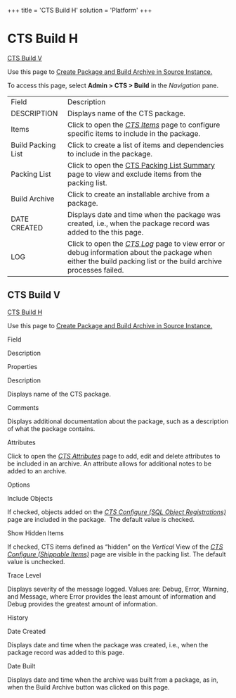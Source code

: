 +++
title = 'CTS Build H'
solution = 'Platform'
+++

# CTS Build H

[CTS Build V](#CTS_Build_V)

<div class="use">

Use this page to [Create Package and Build Archive in Source
Instance.](../Use_Cases/CreatePckgeBuildArcSrceInstance.htm)

</div>

To access this page, select **Admin \> CTS \> Build** in
the *Navigation* pane.

|                    |                                                                                                                                                                                |
| ------------------ | ------------------------------------------------------------------------------------------------------------------------------------------------------------------------------ |
| Field              | Description                                                                                                                                                                    |
| DESCRIPTION        | Displays name of the CTS package.                                                                                                                                              |
| Items              | Click to open the *[CTS Items](CTS_Items_H.htm)* page to configure specific items to include in the package.                                                                   |
| Build Packing List | Click to create a list of items and dependencies to include in the package.                                                                                                    |
| Packing List       | Click to open the [CTS Packing List Summary](CTS%20Packing%20List%20Summary.htm) page to view and exclude items from the packing list.                                         |
| Build Archive      | Click to create an installable archive from a package.                                                                                                                         |
| DATE CREATED       | Displays date and time when the package was created, i.e., when the package record was added to the this page.                                                                 |
| LOG                | Click to open the *[CTS Log](CTS_Log.htm)* page to view error or debug information about the package when either the build packing list or the build archive processes failed. |

## <span id="CTS_Build_V"></span>CTS Build V

[CTS Build H](CTS_Build_H.htm)

<div class="use">

Use this page to [Create Package and Build Archive in Source
Instance.](../Use_Cases/CreatePckgeBuildArcSrceInstance.htm)

</div>

Field

Description

Properties

Description

Displays name of the CTS package.

Comments

Displays additional documentation about the package, such as a
description of what the package contains.

Attributes

Click to open the *[CTS Attributes](CTS_Attributes.htm)* page to add,
edit and delete attributes to be included in an archive. An attribute
allows for additional notes to be added to an archive.

Options

Include Objects

If checked, objects added on the *[CTS Configure (SQL Object
Registrations)](CTS%20Configure%20SQL%20Object%20Registrations.htm)*
page are included in the package.  The default value is checked.

Show Hidden Items

If checked, CTS items defined as “hidden” on the *Vertical* View of the
*[CTS Configure (Shippable
Items)](CTS%20Configure%20Shippable%20Items.htm)* page are visible in
the packing list. The default value is unchecked.

Trace Level

Displays severity of the message logged. Values are: Debug, Error,
Warning, and Message, where Error provides the least amount of
information and Debug provides the greatest amount of information.

History

Date Created

Displays date and time when the package was created, i.e., when the
package record was added to this page.

Date Built

Displays date and time when the archive was built from a package, as in,
when the Build Archive button was clicked on this page.
